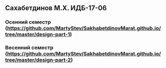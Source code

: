 ## Сахабетдинов М.Х. ИДБ-17-06


### Осенний семестр (https://github.com/MartyStev/SakhabetdinovMarat.github.io/tree/master/design-part-1)

### Весенний семестр (https://github.com/MartyStev/SakhabetdinovMarat.github.io/tree/master/design-part-2)
